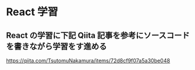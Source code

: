 # React 学習

## React の学習に下記 Qiita 記事を参考にソースコードを書きながら学習をす進める

https://qiita.com/TsutomuNakamura/items/72d8cf9f07a5a30be048

